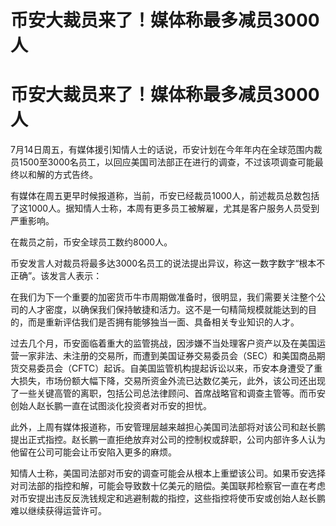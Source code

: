 # 币安大裁员来了！媒体称最多减员3000人

# 币安大裁员来了！媒体称最多减员3000人

7月14日周五，有媒体援引知情人士的话说，币安计划在今年年内在全球范围内裁员1500至3000名员工，以回应美国司法部正在进行的调查，不过该项调查可能最终以和解的方式告终。

有媒体在周五更早时候报道称，当前，币安已经裁员1000人，前述裁员总数包括了这1000人。据知情人士称，本周有更多员工被解雇，尤其是客户服务人员受到严重影响。

在裁员之前，币安全球员工数约8000人。

币安发言人对裁员将最多达3000名员工的说法提出异议，称这一数字数字“根本不正确”。该发言人表示：

在我们为下一个重要的加密货币牛市周期做准备时，很明显，我们需要关注整个公司的人才密度，以确保我们保持敏捷和活力。这不是一句精简规模就能达到的目的，而是重新评估我们是否拥有能够独当一面、具备相关专业知识的人才。

过去几个月，币安面临着重大的监管挑战，因涉嫌不当处理客户资产以及在美国运营一家非法、未注册的交易所，而遭到美国证券交易委员会（SEC）和美国商品期货交易委员会（CFTC）起诉。自美国监管机构提起诉讼以来，币安本身遭受了重大损失，市场份额大幅下降，交易所资金外流已达数亿美元，此外，该公司还出现了一些关键高管的离职，包括公司总法律顾问、首席战略官和调查主管等。而币安创始人赵长鹏一直在试图淡化投资者对币安的担忧。

此外，上周有媒体报道称，币安管理层越来越担心美国司法部将对该公司和赵长鹏提出正式指控。赵长鹏一直拒绝放弃对公司的控制权或辞职，公司内部许多人认为他留在公司可能会让币安陷入更多的麻烦。

知情人士称，美国司法部对币安的调查可能会从根本上重塑该公司。如果币安选择对司法部的指控和解，可能会导致数十亿美元的赔偿。美国联邦检察官一直在考虑对币安提出违反反洗钱规定和逃避制裁的指控，这些指控将使币安或创始人赵长鹏难以继续获得运营许可。

